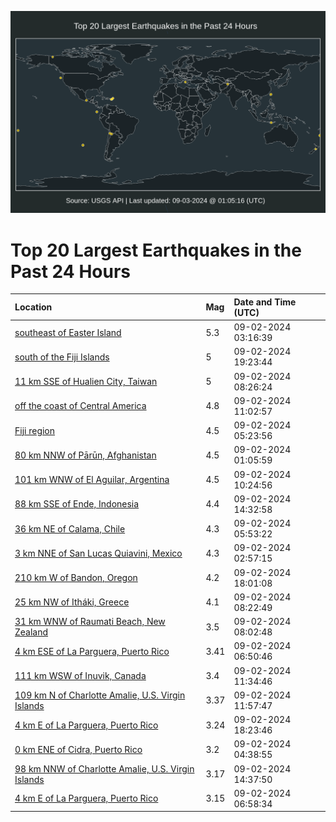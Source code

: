 ![Map](./map.png)

# Top 20 Largest Earthquakes in the Past 24 Hours

| Location | Mag | Date and Time (UTC) |
|:---|:---|:---|
| [southeast of Easter Island](https://earthquake.usgs.gov/earthquakes/eventpage/us6000np6k) | 5.3 | 09-02-2024 03:16:39 |
| [south of the Fiji Islands](https://earthquake.usgs.gov/earthquakes/eventpage/us6000npcu) | 5 | 09-02-2024 19:23:44 |
| [11 km SSE of Hualien City, Taiwan](https://earthquake.usgs.gov/earthquakes/eventpage/us6000np7v) | 5 | 09-02-2024 08:26:24 |
| [off the coast of Central America](https://earthquake.usgs.gov/earthquakes/eventpage/us6000np8s) | 4.8 | 09-02-2024 11:02:57 |
| [Fiji region](https://earthquake.usgs.gov/earthquakes/eventpage/us6000np73) | 4.5 | 09-02-2024 05:23:56 |
| [80 km NNW of Pārūn, Afghanistan](https://earthquake.usgs.gov/earthquakes/eventpage/us6000np5y) | 4.5 | 09-02-2024 01:05:59 |
| [101 km WNW of El Aguilar, Argentina](https://earthquake.usgs.gov/earthquakes/eventpage/us6000np8n) | 4.5 | 09-02-2024 10:24:56 |
| [88 km SSE of Ende, Indonesia](https://earthquake.usgs.gov/earthquakes/eventpage/us6000npam) | 4.4 | 09-02-2024 14:32:58 |
| [36 km NE of Calama, Chile](https://earthquake.usgs.gov/earthquakes/eventpage/us6000np71) | 4.3 | 09-02-2024 05:53:22 |
| [3 km NNE of San Lucas Quiavini, Mexico](https://earthquake.usgs.gov/earthquakes/eventpage/us6000np6g) | 4.3 | 09-02-2024 02:57:15 |
| [210 km W of Bandon, Oregon](https://earthquake.usgs.gov/earthquakes/eventpage/us6000npc8) | 4.2 | 09-02-2024 18:01:08 |
| [25 km NW of Itháki, Greece](https://earthquake.usgs.gov/earthquakes/eventpage/us6000np7t) | 4.1 | 09-02-2024 08:22:49 |
| [31 km WNW of Raumati Beach, New Zealand](https://earthquake.usgs.gov/earthquakes/eventpage/us6000np7q) | 3.5 | 09-02-2024 08:02:48 |
| [4 km ESE of La Parguera, Puerto Rico](https://earthquake.usgs.gov/earthquakes/eventpage/pr2024246001) | 3.41 | 09-02-2024 06:50:46 |
| [111 km WSW of Inuvik, Canada](https://earthquake.usgs.gov/earthquakes/eventpage/ak024bb0yj99) | 3.4 | 09-02-2024 11:34:46 |
| [109 km N of Charlotte Amalie, U.S. Virgin Islands](https://earthquake.usgs.gov/earthquakes/eventpage/pr71459093) | 3.37 | 09-02-2024 11:57:47 |
| [4 km E of La Parguera, Puerto Rico](https://earthquake.usgs.gov/earthquakes/eventpage/pr71459123) | 3.24 | 09-02-2024 18:23:46 |
| [0 km ENE of Cidra, Puerto Rico](https://earthquake.usgs.gov/earthquakes/eventpage/pr71458998) | 3.2 | 09-02-2024 04:38:55 |
| [98 km NNW of Charlotte Amalie, U.S. Virgin Islands](https://earthquake.usgs.gov/earthquakes/eventpage/pr71459103) | 3.17 | 09-02-2024 14:37:50 |
| [4 km E of La Parguera, Puerto Rico](https://earthquake.usgs.gov/earthquakes/eventpage/pr71459033) | 3.15 | 09-02-2024 06:58:34 |
